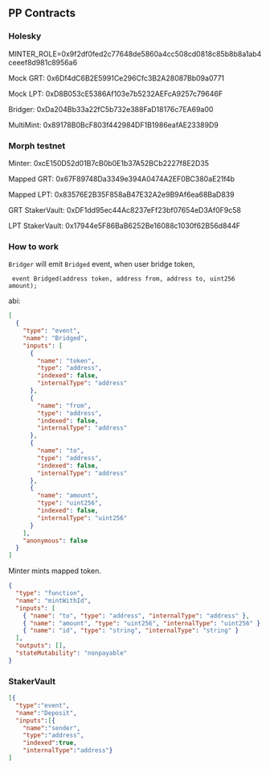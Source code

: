 ## PP Contracts

### Holesky

MINTER_ROLE=0x9f2df0fed2c77648de5860a4cc508cd0818c85b8b8a1ab4ceeef8d981c8956a6

Mock GRT: 0x6Df4dC6B2E5991Ce296Cfc3B2A28087Bb09a0771

Mock LPT: 0xD8B053cE5386Af103e7b5232AEFcA9257c79646F

Bridger: 0xDa204Bb33a22fC5b732e388FaD18176c7EA69a00

MultiMint: 0x89178B0BcF803f442984DF1B1986eafAE23389D9

### Morph testnet

Minter: 0xcE150D52d01B7cB0b0E1b37A52BCb2227f8E2D35

Mapped GRT: 0x67F89748Da3349e394A0474A2EF0BC380aE21f4b

Mapped LPT: 0x83576E2B35F858aB47E32A2e9B9Af6ea68BaD839

GRT StakerVault: 0xDF1dd95ec44Ac8237eFf23bf07654eD3Af0F9c58

LPT StakerVault: 0x17944e5F86BaB6252Be16088c1030f62B56d844F

### How to work

`Bridger` will emit `Bridged` event, when user bridge token,

```solidity
 event Bridged(address token, address from, address to, uint256 amount);
```

abi:

```json
[
  {
    "type": "event",
    "name": "Bridged",
    "inputs": [
      {
        "name": "token",
        "type": "address",
        "indexed": false,
        "internalType": "address"
      },
      {
        "name": "from",
        "type": "address",
        "indexed": false,
        "internalType": "address"
      },
      {
        "name": "to",
        "type": "address",
        "indexed": false,
        "internalType": "address"
      },
      {
        "name": "amount",
        "type": "uint256",
        "indexed": false,
        "internalType": "uint256"
      }
    ],
    "anonymous": false
  }
]
```

Minter mints mapped token.

```json
{
  "type": "function",
  "name": "mintWithId",
  "inputs": [
    { "name": "to", "type": "address", "internalType": "address" },
    { "name": "amount", "type": "uint256", "internalType": "uint256" },
    { "name": "id", "type": "string", "internalType": "string" }
  ],
  "outputs": [],
  "stateMutability": "nonpayable"
}
```

### StakerVault

```json
[{
  "type":"event",
  "name":"Deposit",
  "inputs":[{
    "name":"sender",
    "type":"address",
    "indexed":true,
    "internalType":"address"}
]
```

